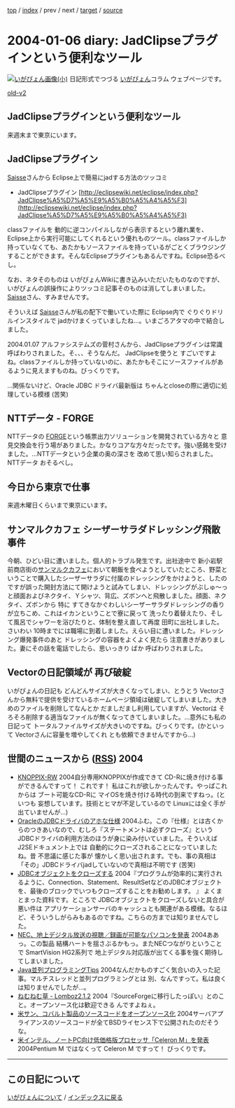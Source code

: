 [top](https://igapyon.github.io/diary/) 
 / [index](https://igapyon.github.io/diary/2004/index.html) 
 / prev 
 / next 
 / [target](https://igapyon.github.io/diary/2004/ig040106.html) 
 / [source](https://github.com/igapyon/diary/blob/gh-pages/2004/ig040106.html.src.md) 

2004-01-06 diary: JadClipseプラグインという便利なツール
=====================================================================================================
[![いがぴょん画像(小)](https://igapyon.github.io/diary/images/iga200306s.jpg "いがぴょん")](https://igapyon.github.io/diary/memo/memoigapyon.html) 日記形式でつづる [いがぴょん](https://igapyon.github.io/diary/memo/memoigapyon.html)コラム ウェブページです。

[old-v2](ig040106-orig.html)

## JadClipseプラグインという便利なツール

来週末まで東京にいます。


## JadClipseプラグイン

[Saisse](http://www.saisse.jp/pukiwiki/pukiwiki.php?Saisse)さんから Eclipse上で簡易にjadする方法のツッコミ

* JadClipseプラグイン
  [http://eclipsewiki.net/eclipse/index.php?JadClipse%A5%D7%A5%E9%A5%B0%A5%A4%A5%F3](http://eclipsewiki.net/eclipse/index.php?JadClipse%A5%D7%A5%E9%A5%B0%A5%A4%A5%F3)

classファイルを 動的に逆コンパイルしながら表示するという離れ業を、Eclipse上から実行可能にしてくれるという優れものツール。classファイルしか持っていなくても、あたかもソースファイルを持っているがごとくブラウジングすることができます。そんなEclipseプラグインもあるんですね。Eclipse恐るべし。

なお、ネタそのものは いがぴょんWikiに書き込みいただいたものなのですが、いがぴょんの誤操作によりツッコミ記事そのものは消してしまいました。[Saisse](http://www.saisse.jp/pukiwiki/pukiwiki.php?Saisse)さん、すみませんです。

そういえば [Saisse](http://www.saisse.jp/pukiwiki/pukiwiki.php?Saisse)さんが私の配下で働いていた際に Eclipse内で ぐりぐりドリルインスタイルで jadかけまくっていましたね…。いまごろアタマの中で結合しました。

2004.01.07 アルファシステムズの菅村さんから、JadClipseプラグインは常識呼ばわりされました。そ、、、そうなんだ。
JadClipseを使うと すごいですよね。classファイルしか持っていないのに、あたかもそこにソースファイルがあるように見えますものね。びっくりです。

…関係ないけど、Oracle JDBC ドライバ最新版は ちゃんとcloseの際に適切に処理している模様
(苦笑)

## NTTデータ - FORGE

NTTデータの [FORGE](http://forge.nttdata.co.jp/products/press/index.html)という帳票出力ソリューションを開発されている方々と 意見交換会を行う場がありました。かなりコアな方々だったです。強い感銘を受けました。…NTTデータという企業の奥の深さを 改めて思い知らされました。NTTデータ おそるべし。

## 今日から東京で仕事

来週木曜日くらいまで東京にいます。

## サンマルクカフェ シーザーサラダドレッシング飛散事件

今朝、ひどい目に遭いました。個人的トラブル発生です。出社途中で 新小岩駅前商店街の[サンマルクカフェ](http://www.saint-marc.co.jp/cafe/i.html)において朝飯を食べようとしていたところ、野菜ということで購入したシーザーサラダに付属のドレッシングをかけようと、したのですが誤った開封方法にて開けようと試みてしまい、ドレッシングがぶしゅ～っと顔面およびネクタイ、Ｙシャツ、背広、ズボンへと飛散しました。顔面、ネクタイ、ズボンから 特に すてきなかぐわしいシーザーサラダドレッシングの香りが立ちこめ、これはイカンということで寮に戻って 洗ったり着替えたり、そして風呂でシャワーを浴びたりと、体制を整え直して再度 田町に出社しました。さいわい 10時までには職場に到着しました。えらい目に遭いました。ドレッシング爆発事件のあと ドレッシングの容器をよくよく見たら 注意書きがありました。妻にその話を電話でしたら、思いっきり ばか 呼ばわりされました。

## Vectorの日記領域が 再び破綻

いがぴょんの日記も どんどんサイズが大きくなってしまい、とうとう Vectorさんから無料で提供を受けているホームページ領域は破綻してしまいました。大きめのファイルを削除してなんとか だましだまし利用していますが、Vectorは そろそろ削除する適当なファイルが無くなってきてしまいました。…意外にも私の日記って トータルファイルサイズが大きいのですね。びっくりです。(かといって
Vectorさんに容量を増やしてくれ とも依頼できませんですから…)

## 世間のニュースから ([RSS](ig040106-news.xml)) 2004

* [KNOPPIX-RW](http://www.mahorex.com/lb-project/pukiwiki.php?KNOPPIX-RW#content_1_3)  2004自分専用KNOPPIXが作成できて CD-Rに焼き付ける事ができるんですって！ これです！ 私はこれが欲しかったんです。やっぱこれからは ブート可能なCD-Rに マイOSを焼き付ける時代の到来ですねっ。(といつも 妄想しています。技術とヒマが不足しているので Linuxには全く手が出ていませんが…)
* [OracleのJDBCドライバのアホな仕様](http://kvasir.skirnir.net/software/java/oracle_jdbc.html)  2004ふむ。この『仕様』とは古くからのつきあいなので、むしろ『ステートメントは必ずクローズ』というJDBCドライバの利用方法のほうが身に染み付いていました。そういえば J2SEドキュメント上では 自動的にクローズされることになっていましたね。昔 不思議に感じた事が 懐かしく思い出されます。でも、事の真相は 「その」JDBCドライバjadしていないので真相は不明です (苦笑)
* [JDBCオブジェクトをクローズする](http://www.beasys.co.jp/weblogic/docs/techsupport/jdbchang.html#closejdbc)  2004『プログラムが効率的に実行されるように、Connection、Statement、ResultSetなどのJDBCオブジェクトを、最後のブロックでいつもクローズすることをお勧めします。 』 よくまとまった資料です。ところで JDBCオブジェクトをクローズしないと具合が悪い件は アプリケーションサーバのキャッシュとも関連がある模様。なるほど、そういうしがらみもあるのですね。こちらの方までは知りませんでした。
* [NEC、地上デジタル放送の視聴／録画が可能なパソコンを発表](http://japan.cnet.com/news/tech/story/0,2000047674,20063490,00.htm)  2004ああっ。この製品 結構ハートを揺さぶるかもっ。またNECつながりということで SmartVision HG2系列で 地上デジタル対応版が出てくる事を強く期待してしまいました。
* [Java並列プログラミングTips](http://www.netgene.co.jp/java/concurrentTips.html)  2004なんだかものすごく気合いの入った記事。マルチスレッドと並列プログラミングとは 別、なんですって。私は良くは知りませんでしたが…。
* [ねむねむ草 - Lomboz2.1.2](http://tkyk.tdiary.net/20040102.html#p02)  2004『SourceForgeに移行したっぽい』とのこと。オープンソース化は歓迎できる んですよねぇ。
* [米サン、コバルト製品のソースコードをオープンソース化](http://japan.cnet.com/news/ent/story/0,2000047623,20063479,00.htm)  2004サーバアプライアンスのソースコードが全てBSDライセンス下で公開されたのだそうな。
* [米インテル、ノートPC向け低価格版プロセッサ「Celeron M」を発表](http://japan.cnet.com/news/ent/story/0,2000047623,20063496,00.htm)  2004Pentium M ではなくって Celeron M ですって！ びっくりです。


----------------------------------------------------------------------------------------------------

## この日記について
[いがぴょんについて](https://igapyon.github.io/diary/memo/memoigapyon.html) / [インデックスに戻る](https://igapyon.github.io/diary/idxall.html)
